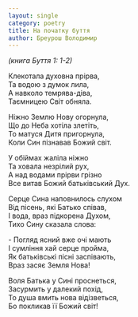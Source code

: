 ```yaml
---
layout: single
category: poetry
title: На початку буття
author: Бреурош Володимир
---
```


*(книга Буття 1: 1-2)*  

Клекотала духовна прірва,  
Та водою з думок лила,  
А навколо темрява-діва,  
Таємницею Світ обняла.  
  
Ніжно Землю Нову огорнула,  
Що до Неба хотіла злетіть,  
То матуся Дитя пригорнула,  
Коли Син пізнавав Божий світ.  
  
У обіймах жаліла ніжно  
Та ховала незрілий рух,  
А над водами прірви грізно  
Все витав Божий батьківський Дух.  
  
Серце Сина наповнилось слухом  
Від пісень, які Батько співав,  
І вода, враз підкорена Духом,  
Тихо Сину сказала слова:  
  
\- Погляд ясний вже очі мають  
І сумління хай серце пройма,  
Як батьківські пісні заспівають,  
Враз засяє Земля Нова!  
  
Воля Батька у Сині проснеться,  
Засурмить у далекий похід,  
То душа вмить нова відізветься,  
Бо покликав її Божий світ!  
  

